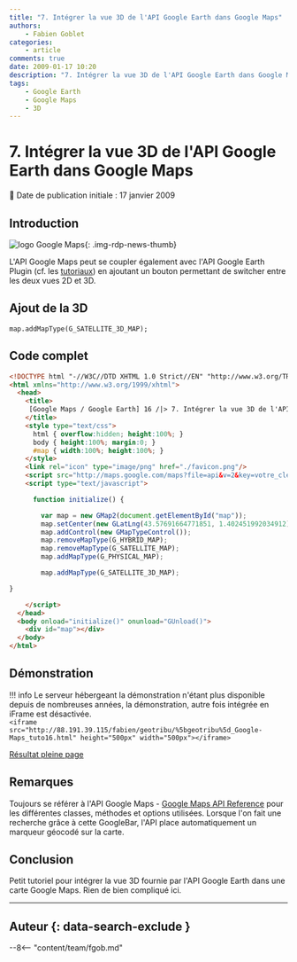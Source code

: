 ```yaml
---
title: "7. Intégrer la vue 3D de l'API Google Earth dans Google Maps"
authors:
    - Fabien Goblet
categories:
    - article
comments: true
date: 2009-01-17 10:20
description: "7. Intégrer la vue 3D de l'API Google Earth dans Google Maps"
tags:
    - Google Earth
    - Google Maps
    - 3D
---
```


# 7. Intégrer la vue 3D de l'API Google Earth dans Google Maps

:calendar: Date de publication initiale : 17 janvier 2009

## Introduction

![logo Google Maps](https://cdn.geotribu.fr/img/logos-icones/entreprises_association/google/google_maps.png "logo Google Maps"){: .img-rdp-news-thumb}

L'API Google Maps peut se coupler également avec l'API Google Earth Plugin (cf. les [tutoriaux](http://www.geotribu.net/node/23)) en ajoutant un bouton permettant de switcher entre les deux vues 2D et 3D.  

## Ajout de la 3D

`map.addMapType(G_SATELLITE_3D_MAP);`  

## Code complet

```html
<!DOCTYPE html "-//W3C//DTD XHTML 1.0 Strict//EN" "http://www.w3.org/TR/xhtml1/DTD/xhtml1-strict.dtd">
<html xmlns="http://www.w3.org/1999/xhtml">
  <head>
    <title>
     [Google Maps / Google Earth] 16 /|> 7. Intégrer la vue 3D de l'API Google Earth dans Google Maps
    </title>
    <style type="text/css">
      html { overflow:hidden; height:100%; }
      body { height:100%; margin:0; }
      #map { width:100%; height:100%; }
    </style>
    <link rel="icon" type="image/png" href="./favicon.png"/>
    <script src="http://maps.google.com/maps?file=api&v=2&key=votre_cle_ici" type="text/javascript"></script>
    <script type="text/javascript">

      function initialize() {

        var map = new GMap2(document.getElementById("map"));
        map.setCenter(new GLatLng(43.57691664771851, 1.402451992034912),15);
        map.addControl(new GMapTypeControl());
        map.removeMapType(G_HYBRID_MAP);
        map.removeMapType(G_SATELLITE_MAP);
        map.addMapType(G_PHYSICAL_MAP);

        map.addMapType(G_SATELLITE_3D_MAP);

}

    </script>
  </head>
  <body onload="initialize()" onunload="GUnload()">
    <div id="map"></div>
  </body>
</html>
```

## Démonstration

!!! info
    Le serveur hébergeant la démonstration n'étant plus disponible depuis de nombreuses années, la démonstration, autre fois intégrée en iFrame est désactivée.  
    `<iframe src="http://88.191.39.115/fabien/geotribu/%5bgeotribu%5d_Google-Maps_tuto16.html" height="500px" width="500px"></iframe>`

[Résultat pleine page](http://88.191.39.115/fabien/geotribu/%5bgeotribu%5d_Google-Maps_tuto16.html)

## Remarques

Toujours se référer à l'API Google Maps - [Google Maps API Reference](http://code.google.com/apis/maps/documentation/reference.html) pour les différentes classes, méthodes et options utilisées.
Lorsque l'on fait une recherche grâce à cette GoogleBar, l'API place automatiquement un marqueur géocodé sur la carte.

## Conclusion

Petit tutoriel pour intégrer la vue 3D fournie par l'API Google Earth dans une carte Google Maps.
Rien de bien compliqué ici.

----

## Auteur {: data-search-exclude }

--8<-- "content/team/fgob.md"

